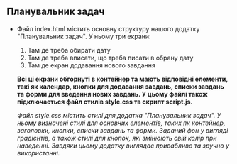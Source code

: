 ## Планувальник задач
* Файл index.html містить основну структуру нашого додатку "Планувальник задач".  У ньому три екрани:
  1. Там де треба обирати дату
  1. Там де треба вписати, що треба писати в обрану дату
  1. Там де екран додавання нового завдання
  
  __Всі ці екрани обгорнуті в контейнер та мають відповідні елементи, такі як календар, кнопки для додавання завдань, списки завдань та форми для введення нових 
  завдань. У цьому файлі також підключається файл стилів style.css та скрипт script.js.__
  
  *Файл style.css містить стилі для додатка "Планувальник задач". У ньому визначені стилі для основних елементів, таких як контейнер, заголовки, кнопки, списки завдань та форми. Заданий фон у вигляді градієнтів, а також стилі для кнопок, які змінюють свій колір при наведенні. Завдяки цьому додатку виглядає привабливо та зручно у використанні.*
